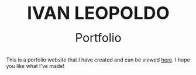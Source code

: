 <p align="center" style="font-size:3rem;line-height:0;"><b>IVAN LEOPOLDO</b></p>
<p align="center" style="font-size:2rem;">Portfolio</p>

This is a porfolio website that I have created and can be viewed [here](https://ivanleopoldo.netlify.com). I hope you like what I've made!
